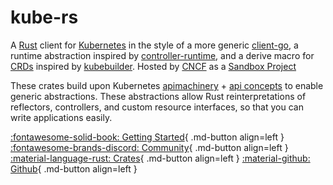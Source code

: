 # kube-rs
<!-- rewrite selling points here -->

A [Rust](https://rust-lang.org/) client for [Kubernetes](http://kubernetes.io) in the style of a more generic [client-go](https://github.com/kubernetes/client-go), a runtime abstraction inspired by [controller-runtime](https://github.com/kubernetes-sigs/controller-runtime), and a derive macro for [CRDs](https://kubernetes.io/docs/tasks/extend-kubernetes/custom-resources/custom-resource-definitions/) inspired by [kubebuilder](https://book.kubebuilder.io/reference/generating-crd.html). Hosted by [CNCF](https://cncf.io/) as a [Sandbox Project](https://www.cncf.io/sandbox-projects/)

These crates build upon Kubernetes [apimachinery](https://github.com/kubernetes/apimachinery/blob/master/pkg/apis/meta/v1/types.go) + [api concepts](https://kubernetes.io/docs/reference/using-api/api-concepts/) to enable generic abstractions. These abstractions allow Rust reinterpretations of reflectors, controllers, and custom resource interfaces, so that you can write applications easily.

<!-- TODO: use an overrides page for home https://github.com/squidfunk/mkdocs-material/blob/9655c3a92471f261533d48b8611a8d24dbfebb13/src/overrides/home.html via https://github.com/squidfunk/mkdocs-material/blob/master/docs/index.md -->

[:fontawesome-solid-book: Getting Started](getting-started){ .md-button align=left } [:fontawesome-brands-discord: Community](https://discord.gg/tokio){ .md-button align=left } [:material-language-rust: Crates](https://crates.io/crates/kube){ .md-button align=left } [:material-github: Github](https://github.com/kube-rs){ .md-button align=left }

<!-- adopters here? -->
